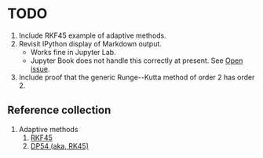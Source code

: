 # TODO

1. Include RKF45 example of adaptive methods.
1. Revisit IPython display of Markdown output.
	- Works fine in Jupyter Lab.
	- Jupyter Book does not handle this correctly at present. See [Open issue](https://github.com/executablebooks/jupyter-book/issues/1771).
1. Include proof that the generic Runge--Kutta method of order 2 has order 2.

## Reference collection

1. Adaptive methods
	1. [RKF45](https://ntrs.nasa.gov/api/citations/19690021375/downloads/19690021375.pdf)
	1. [DP54 (aka, RK45)](https://www.sciencedirect.com/science/article/pii/0771050X80900133)
